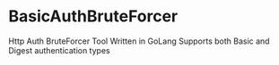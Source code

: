 # BasicAuthBruteForcer
Http Auth BruteForcer Tool Written in GoLang Supports both Basic and Digest authentication types
